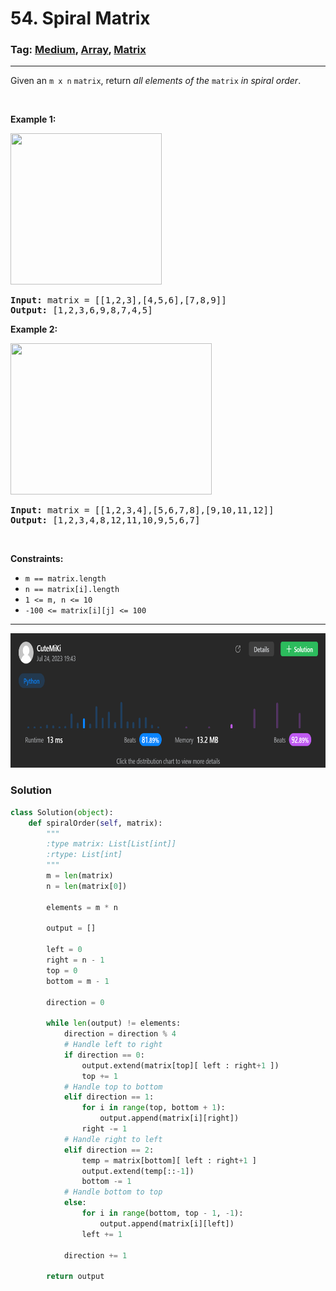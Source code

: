 # 54. Spiral Matrix
### Tag: [Medium](https://github.com/TheOnlyMiki/LeetCode-For-Fun/tree/main#medium-level), [Array](https://github.com/TheOnlyMiki/LeetCode-For-Fun/tree/main#array), [Matrix](https://github.com/TheOnlyMiki/LeetCode-For-Fun/tree/main#matrix)
---
<div class="px-5 pt-4"><div class="flex"></div><div class="_1l1MA" data-track-load="description_content"><p>Given an <code>m x n</code> <code>matrix</code>, return <em>all elements of the</em> <code>matrix</code> <em>in spiral order</em>.</p>

<p>&nbsp;</p>
<p><strong class="example">Example 1:</strong></p>
<img alt="" src="https://assets.leetcode.com/uploads/2020/11/13/spiral1.jpg" style="width: 242px; height: 242px;">
<pre><strong>Input:</strong> matrix = [[1,2,3],[4,5,6],[7,8,9]]
<strong>Output:</strong> [1,2,3,6,9,8,7,4,5]
</pre>

<p><strong class="example">Example 2:</strong></p>
<img alt="" src="https://assets.leetcode.com/uploads/2020/11/13/spiral.jpg" style="width: 322px; height: 242px;">
<pre><strong>Input:</strong> matrix = [[1,2,3,4],[5,6,7,8],[9,10,11,12]]
<strong>Output:</strong> [1,2,3,4,8,12,11,10,9,5,6,7]
</pre>

<p>&nbsp;</p>
<p><strong>Constraints:</strong></p>

<ul>
	<li><code>m == matrix.length</code></li>
	<li><code>n == matrix[i].length</code></li>
	<li><code>1 &lt;= m, n &lt;= 10</code></li>
	<li><code>-100 &lt;= matrix[i][j] &lt;= 100</code></li>
</ul>
</div></div>

---
<img src="Submit.png" width="700" height="215" />

### Solution

```python
class Solution(object):
    def spiralOrder(self, matrix):
        """
        :type matrix: List[List[int]]
        :rtype: List[int]
        """
        m = len(matrix)
        n = len(matrix[0])

        elements = m * n

        output = []
        
        left = 0
        right = n - 1
        top = 0
        bottom = m - 1

        direction = 0

        while len(output) != elements:
            direction = direction % 4
            # Handle left to right
            if direction == 0:
                output.extend(matrix[top][ left : right+1 ])
                top += 1
            # Handle top to bottom
            elif direction == 1:
                for i in range(top, bottom + 1):
                    output.append(matrix[i][right])
                right -= 1
            # Handle right to left
            elif direction == 2:
                temp = matrix[bottom][ left : right+1 ]
                output.extend(temp[::-1])
                bottom -= 1
            # Handle bottom to top
            else:
                for i in range(bottom, top - 1, -1):
                    output.append(matrix[i][left])
                left += 1
            
            direction += 1

        return output
```
